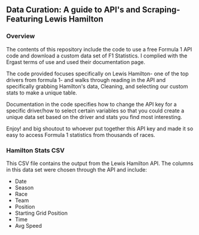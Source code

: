## Data Curation: A guide to API's and Scraping- Featuring Lewis Hamilton

### Overview
The contents of this repository include the code to use a free Formula 1 API code and download a custom data set of F1 Statistics. I complied with the Ergast terms of use and used their documentation page. 

The code provided focuses specifically on Lewis Hamilton- one of the top drivers from formula 1- and walks through reading in the API and specifically grabbing Hamilton's data, Cleaning, and selecting our custom stats to make a unique table. 

Documentation in the code specifies how to change the API key for a specific driver/how to select certain variables so that you could create a unique data set based on the driver and stats you find most interesting.

Enjoy! and big shoutout to whoever put together this API key and made it so easy to access Formula 1 statistics from thousands of races. 

### Hamilton Stats CSV
This CSV file contains the output from the Lewis Hamilton API. The columns in this data set were chosen through the API and include:
* Date
* Season
* Race
* Team
* Position
* Starting Grid Position
* Time
* Avg Speed
